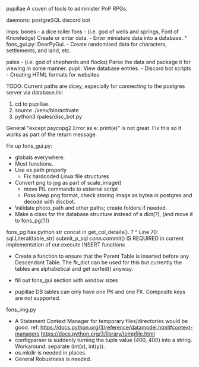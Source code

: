 pupillae
A coven of tools to administer PnP RPGs.

daemons:
postgreSQL
discord bot

imps:
bones - a dice roller
fons - (i.e. god of wells and springs, Font of Knowledge) Create or enter data.
	- Enter miniature data into a database.
		^ fons_gui.py: DearPyGui.
	- Create randomised data for characters, settlements, and land, etc.

pales - (i.e. god of shepherds and flocks) Parse the data and package it for viewing in some manner.
	pupil: View database entries.
	- Discord bot scripts
	- Creating HTML formats for websites

TODO:
Current paths are dicey, especially for connecting to the postgres server via database.ini:
1) cd to pupillae.
2) source ./venv/bin/activate
3) python3 /pales/disc_bot.py

General "except psycopg2.Error as e:
	print(e)" is not great. Fix this so it works as part of the return message.

Fix up fons_gui.py:
- globals everywhere.
- Most functions.
- Use os.path properly
	- Fix hardcoded Linux file structures
- Convert png to jpg as part of scale_image()
	- move PIL commands to external script
	- Poss keep png format, check storing image as bytea in postgres and decode with discbot.
- Validate photo_path and other paths; create folders if needed.
- Make a class for the database structure instead of a dict(?), (and move it to fons_pg(?))


fons_pg has python str concat in get_col_details(). ?
^ Line 70: sql.Literal(table_str)
submit_p_sql
conn.commit() IS REQUIRED in current implementation of cur.execute INSERT functions
- Create a function to ensure that the Parent Table is inserted before any Descendant Table. The fk_dict can be used for this but currently the tables are alphabetical and get sorted() anyway.
- fill out fons_gui section with window sizes

- pupillae DB tables can only have one PK and one FK. Composite keys are not supported.

fons_img.py
- A Statement Context Manager for temporary files/directories would be good.
	ref: https://docs.python.org/3/reference/datamodel.html#context-managers
	https://docs.python.org/3/library/tempfile.html
- configparser is suddenly turning the tuple value (400, 400) into a string. Workaround: separate (int(x), int(y)).
- os.mkdir is needed in places.
- General Robustness is needed.
